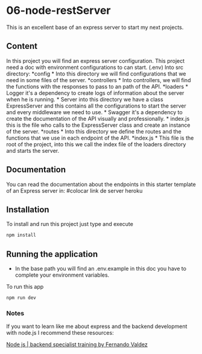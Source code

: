 # 06-node-restServer

This is an excellent base of an express server to start my next projects.

## Content
In this project you will find an express server configuration.
This project need a doc with environment configurations to can start. (.env)
Into src directory:
    *config
        * Into this directory we will find configurations that we need in some files of the server.
    *controllers
        * Into controllers, we will find the functions with the responses to pass to an path of the API.
    *loaders
        * Logger it's a dependency to create logs of information about the server when he is running.
        * Server into this directory we have a class ExpressServer and this contains all the configurations to start the server and every middleware we need to use.
        * Swagger it's a dependency to create the documentation of the API visually and professionally.
        * index.js this is the file who calls to the ExpressServer class and create an instance of the server.
    *routes
        * Into this directory we define the routes and the functions that we use in each endpoint of the API.
    *index.js
        * This file is the root of the project, into this we call the index file of the loaders directory and starts the server.

## Documentation
You can read the documentation about the endpoints in this starter template of an Express server in:
#colocar link de server heroku


## Installation
To install and run this project just type and execute
```bash
npm install
```
## Running the application
* In the base path you will find an .env.example in this doc you have to complete your environment variables.

To run this app
```bash
npm run dev
```

### Notes
If you want to learn like me about express and the backend development with node.js I recommend these resources:

[Node js | backend specialist training by Fernando Valdez](https://www.youtube.com/channel/UCl7vmtaxLQQksBnxfBbtUZw)